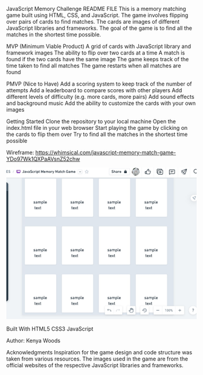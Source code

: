 JavaScript Memory Challenge README FILE
This is a memory matching game built using HTML, CSS, and JavaScript. The game involves flipping over pairs of cards to find matches.
The cards are images of different JavaScript libraries and frameworks. The goal of the game is to find all the matches in the shortest time possible.

MVP (Minimum Viable Product)
A grid of cards with JavaScript library and framework images
The ability to flip over two cards at a time
A match is found if the two cards have the same image
The game keeps track of the time taken to find all matches
The game restarts when all matches are found

PMVP (Nice to Have)
Add a scoring system to keep track of the number of attempts
Add a leaderboard to compare scores with other players
Add different levels of difficulty (e.g. more cards, more pairs)
Add sound effects and background music
Add the ability to customize the cards with your own images

Getting Started
Clone the repository to your local machine
Open the index.html file in your web browser
Start playing the game by clicking on the cards to flip them over
Try to find all the matches in the shortest time possible

Wireframe:
https://whimsical.com/javascript-memory-match-game-YDo97Wk1QXPaAVsnZ52chw

![JavaScript Memory Match Game](./Assets/wireframe.jpeg)

Built With
HTML5
CSS3
JavaScript

Author:
Kenya Woods

Acknowledgments
Inspiration for the game design and code structure was taken from various resources.
The images used in the game are from the official websites of the respective JavaScript libraries and frameworks.